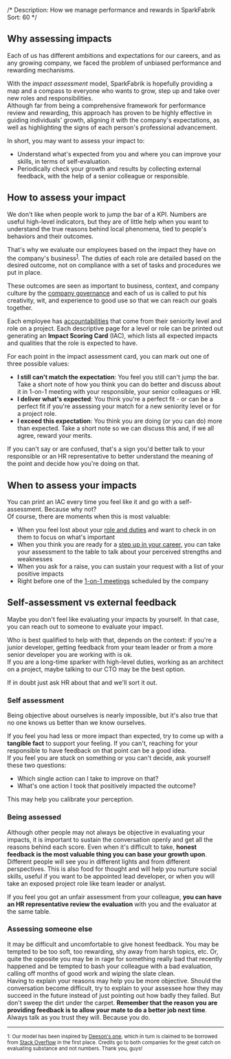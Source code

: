 /*
Description: How we manage performance and rewards in SparkFabrik
Sort: 60
*/

## Why assessing impacts

Each of us has different ambitions and expectations for our careers, and as any growing company, we faced the problem of unbiased performance and rewarding mechanisms.

With the _impact assessment_ model, SparkFabrik is hopefully providing a map and a compass to everyone who wants to grow, step up and take over new roles and responsibilities.  
Although far from being a comprehensive framework for performance review and rewarding, this approach has proven to be highly effective in guiding individuals' growth, aligning it with the company's expectations, as well as highlighting the signs of each person's professional advancement.

In short, you may want to assess your impact to:

* Understand what's expected from you and where you can improve your skills, in terms of self-evaluation.
* Periodically check your growth and results by collecting external feedback, with the help of a senior colleague or responsible.

## How to assess your impact

We don't like when people work to jump the bar of a KPI. Numbers are useful high-level indicators, but they are of little help when you want to understand the true reasons behind local phenomena, tied to people's behaviors and their outcomes.

That's why we evaluate our employees based on the impact they have on the company's business<sup><a href="#fn1">1</a></sup>. The duties of each role are detailed based on the desired outcome, not on compliance with a set of tasks and procedures we put in place.

These outcomes are seen as important to business, context, and company culture by the [company governance](/organization/governance) and each of us is called to put his creativity, wit, and experience to good use so that we can reach our goals together.

Each employee has [accountabilities](/organization/accountabilities#per-role-accountabilities) that come from their seniority level and role on a project. Each descriptive page for a level or role can be printed out generating an **Impact Scoring Card** (IAC), which lists all expected impacts and qualities that the role is expected to have.

For each point in the impact assessment card, you can mark out one of three possible values:

* **I still can't match the expectation**: You feel you still can't jump the bar. Take a short note of how you think you can do better and discuss about it in 1-on-1 meeting with your responsible, your senior colleagues or HR.
* **I deliver what's expected**: You think you're a perfect fit - or can be a perfect fit if you're assessing your match for a new seniority level or for a project role.
* **I exceed this expectation**: You think you are doing (or you can do) more than expected. Take a short note so we can discuss this and, if we all agree, reward your merits.

If you can't say or are confused, that's a sign you'd better talk to your responsible or an HR representative to better understand the meaning of the point and decide how you're doing on that.

## When to assess your impacts

You can print an IAC every time you feel like it and go with a self-assessment. Because why not?  
Of course, there are moments when this is most valuable:

* When you feel lost about your [role and duties](/organization/accountabilities) and want to check in on them to focus on what's important
* When you think you are ready for a [step up in your career](/working-at-sparkfabrik/career-advancement), you can take your assessment to the table to talk about your perceived strengths and weaknesses
* When you ask for a raise, you can sustain your request with a list of your positive impacts
* Right before one of the [1-on-1 meetings](/working-at-sparkfabrik/one-to-one-meetings) scheduled by the company

## Self-assessment vs external feedback

Maybe you don't feel like evaluating your impacts by yourself. In that case, you can reach out to someone to evaluate your impact.

Who is best qualified to help with that, depends on the context: if you're a junior developer, getting feedback from your team leader or from a more senior developer you are working with is ok.  
If you are a long-time sparker with high-level duties, working as an architect on a project, maybe talking to our CTO may be the best option.

If in doubt just ask HR about that and we'll sort it out.

### Self assessment

Being objective about ourselves is nearly impossible, but it's also true that no one knows us better than we know ourselves.

If you feel you had less or more impact than expected, try to come up with a **tangible fact** to support your feeling. If you can't, reaching for your responsible to have feedback on that point can be a good idea.  
If you feel you are stuck on something or you can't decide, ask yourself these two questions:

* Which single action can I take to improve on that?
* What's one action I took that positively impacted the outcome?

This may help you calibrate your perception.

### Being assessed

Although other people may not always be objective in evaluating your impacts, it is important to sustain the conversation openly and get all the reasons behind each score. Even when it's difficult to take, **honest feedback is the most valuable thing you can base your growth upon**.  
Different people will see you in different lights and from different perspectives. This is also food for thought and will help you nurture social skills, useful if you want to be appointed lead developer, or when you will take an exposed project role like team leader or analyst.

If you feel you got an unfair assessment from your colleague, **you can have an HR representative review the evaluation** with you and the evaluator at the same table.

### Assessing someone else

It may be difficult and uncomfortable to give honest feedback. You may be tempted to be too soft, too rewarding, shy away from harsh topics, etc. Or, quite the opposite you may be in rage for something really bad that recently happened and be tempted to bash your colleague with a bad evaluation, calling off months of good work and wiping the slate clean.  
Having to explain your reasons may help you be more objective. Should the conversation become difficult, try to explain to your assessee how they may succeed in the future instead of just pointing out how badly they failed. But don't sweep the dirt under the carpet. **Remember that the reason you are providing feedback is to allow your mate to do a better job next time**. Always talk as you trust they will. Because you do.

---

<small><a name="fn1">1</a>: Our model has been inspired by [Deeson's one](https://handbook.deeson.co.uk/personal-development/impact-scoring), which in turn is claimed to be borrowed from [Stack Overflow](https://stackoverflow.co/company/careers/) in the first place. Credits go to both companies for the great catch on evaluating substance and not numbers. Thank you, guys!</small>